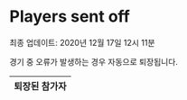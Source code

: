 # Players sent off
최종 업데이트: 2020년 12월 17일 12시 11분


경기 중 오류가 발생하는 경우 자동으로 퇴장됩니다.


| 퇴장된 참가자 |
|:---:|